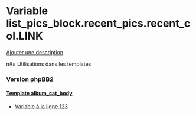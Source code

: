 # Variable list_pics_block.recent_pics.recent_col.LINK
[Ajouter une description](https://fa-tvars.appspot.com/list_pics_block.recent_pics.recent_col.LINK)

n## Utilisations dans les templates

### Version phpBB2

#### [Template album_cat_body](subsilver/album_cat_body.md)
* [Variable à la ligne 123](../subsilver/album_cat_body.tpl#L123)